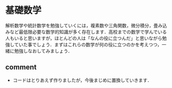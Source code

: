 # 基礎数学
解析数学や統計数学を勉強していくには，複素数や三角関数，微分積分，畳み込みなど最低限必要な数学的知識が多く存在します．高校までの数学で学んでいる人もいると思いますが，ほとんどの人は「なんの役に立つんだ」と思いながら勉強していた事でしょう．まずはこれらの数学が何の役に立つのかを考えつつ，一緒に勉強しなおしてみましょう．

## comment
- コードはとりあえず作りましたが，今後まじめに置換していきます．

